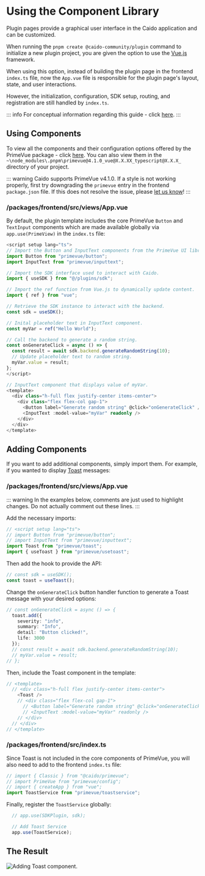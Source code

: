 # Using the Component Library

Plugin pages provide a graphical user interface in the Caido application and can be customized.

When running the `pnpm create @caido-community/plugin` command to initialize a new plugin project, you are given the option to use the [Vue.js](https://vuejs.org/) framework.

When using this option, instead of building the plugin page in the frontend `index.ts` file, now the `App.vue` file is responsible for the plugin page's layout, state, and user interactions.

However, the initialization, configuration, SDK setup, routing, and registration are still handled by `index.ts`.

::: info
For conceptual information regarding this guide - click [here](/concepts/frontend/ui.md).
:::

## Using Components

To view all the components and their configuration options offered by the PrimeVue package - click [here](https://tailwind.primevue.org/vite/). You can also view them in the `~\node_modules\.pnpm\primevue@4.1.0_vue@X.X.XX_typescript@X.X.X_` directory of your project.

::: warning
Caido supports PrimeVue v4.1.0. If a style is not working properly, first try downgrading the `primevue` entry in the frontend `package.json` file. If this does not resolve the issue, please [let us know](https://docs.caido.io/report_bug.html)!
:::

### /packages/frontend/src/views/App.vue

By default, the plugin template includes the core PrimeVue `Button` and `TextInput` components which are made available globally via `app.use(PrimeView)` in the `index.ts` file:

``` ts
<script setup lang="ts">
// Import the Button and InputText components from the PrimeVue UI library.
import Button from "primevue/button";
import InputText from "primevue/inputtext";

// Import the SDK interface used to interact with Caido.
import { useSDK } from "@/plugins/sdk";

// Import the ref function from Vue.js to dynamically update content.
import { ref } from "vue";

// Retrieve the SDK instance to interact with the backend.
const sdk = useSDK();

// Inital placeholder text in InputText component.
const myVar = ref("Hello World");

// Call the backend to generate a random string.
const onGenerateClick = async () => {
  const result = await sdk.backend.generateRandomString(10);
  // Update placeholder text to random string.
  myVar.value = result;
};
</script>

// InputText component that displays value of myVar.
<template>
  <div class="h-full flex justify-center items-center">
    <div class="flex flex-col gap-1">
      <Button label="Generate random string" @click="onGenerateClick" />
      <InputText :model-value="myVar" readonly />
    </div>
  </div>
</template>
```

## Adding Components

If you want to add additional components, simply import them. For example, if you wanted to display [Toast](https://primevue.org/toast/) messages:

### /packages/frontend/src/views/App.vue

::: warning
In the examples below, comments are just used to highlight changes. Do not actually comment out these lines.
:::

Add the necessary imports:

``` ts
// <script setup lang="ts">
// import Button from "primevue/button";
// import InputText from "primevue/inputtext";
import Toast from "primevue/toast";
import { useToast } from "primevue/usetoast";
```

Then add the hook to provide the API:

``` ts
// const sdk = useSDK();
const toast = useToast();
```

Change the `onGenerateClick` button handler function to generate a Toast message with your desired options:

``` ts
// const onGenerateClick = async () => {
  toast.add({
    severity: "info",
    summary: "Info",
    detail: "Button clicked!",
    life: 3000
  });
  // const result = await sdk.backend.generateRandomString(10);
  // myVar.value = result;
// };
```

Then, include the Toast component in the template:

``` ts
// <template>
  // <div class="h-full flex justify-center items-center">
    <Toast />
    // <div class="flex flex-col gap-1">
      // <Button label="Generate random string" @click="onGenerateClick" />
      // <InputText :model-value="myVar" readonly />
    // </div>
  // </div>
// </template>
```

### /packages/frontend/src/index.ts

Since Toast is not included in the core components of PrimeVue, you will also need to add to the frontend `index.ts` file:

``` ts
// import { Classic } from "@caido/primevue";
// import PrimeVue from "primevue/config";
// import { createApp } from "vue";
import ToastService from "primevue/toastservice";
```

Finally, register the `ToastService` globally:

``` ts
  // app.use(SDKPlugin, sdk);

  // Add Toast Service
  app.use(ToastService);
```

## The Result

<img alt="Adding Toast component." src="/_images/toast_component.png" center/>
